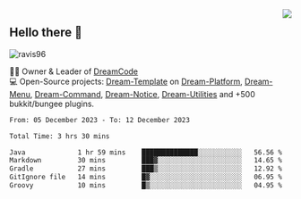<img align='right' src="https://github-readme-stats.vercel.app/api?username=Ravis96&show_icons=true">

## Hello there 👋
<p align="left"> <img src="https://komarev.com/ghpvc/?username=ravis96&label=Profile%20views&color=0e75b6&style=flat" alt="ravis96" /> </p>

👨‍💻 Owner & Leader of [DreamCode](https://github.com/DreamPoland) <br>
💻 Open-Source projects: [Dream-Template](https://github.com/DreamPoland/dream-template) on [Dream-Platform](https://github.com/DreamPoland/dream-platform), [Dream-Menu](https://github.com/DreamPoland/dream-menu), [Dream-Command](https://github.com/DreamPoland/dream-command), [Dream-Notice](https://github.com/DreamPoland/dream-notice), [Dream-Utilities](https://github.com/DreamPoland/dream-utilities) and +500 bukkit/bungee plugins.

<!--START_SECTION:waka-->

```txt
From: 05 December 2023 - To: 12 December 2023

Total Time: 3 hrs 30 mins

Java             1 hr 59 mins    ██████████████░░░░░░░░░░░   56.56 %
Markdown         30 mins         ███▓░░░░░░░░░░░░░░░░░░░░░   14.65 %
Gradle           27 mins         ███▒░░░░░░░░░░░░░░░░░░░░░   12.92 %
GitIgnore file   14 mins         █▓░░░░░░░░░░░░░░░░░░░░░░░   06.95 %
Groovy           10 mins         █▒░░░░░░░░░░░░░░░░░░░░░░░   04.95 %
```

<!--END_SECTION:waka-->

